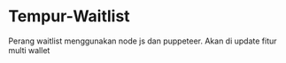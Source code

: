 # Tempur-Waitlist
Perang waitlist menggunakan node js dan puppeteer. Akan di update fitur multi wallet
